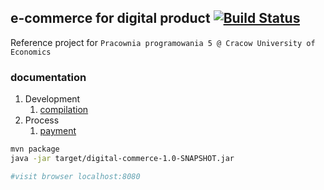 ## e-commerce for digital product [![Build Status](https://travis-ci.org/jkanclerz/digital-commerce.svg?branch=master)](https://travis-ci.org/jkanclerz/digital-commerce)

Reference project for ``Pracownia programowania 5 @ Cracow University of Economics``

### documentation

1. Development
    1. [compilation](docs/10-compilation.md)
2. Process
    1. [payment](docs/40-payment.md) 
          

```bash
mvn package
java -jar target/digital-commerce-1.0-SNAPSHOT.jar

#visit browser localhost:8080
```
